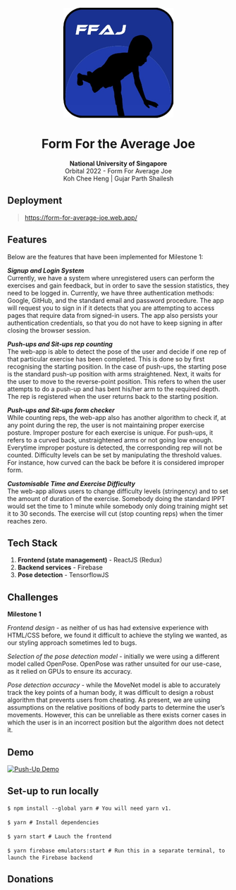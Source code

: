 <p align="center">
<img width="250" src="src/assets/OrbitalLogo.png">
</p>

<div align="center">

# Form For the Average Joe

**National University of Singapore**  
Orbital 2022 - Form For Average Joe  
Koh Chee Heng | Gujar Parth Shailesh  
</div>

## Deployment
>https://form-for-average-joe.web.app/
  
## Features
Below are the features that have been implemented for Milestone 1:

***Signup and Login System***  
Currently, we have a system where unregistered users can perform the exercises and gain feedback, but in order to save the session statistics, they need to be logged in. Currently, we have three authentication methods: Google, GitHub, and the standard email and password procedure. The app will request you to sign in if it detects that you are attempting to access pages that require data from signed-in users. The app also persists your authentication credentials, so that you do not have to keep signing in after closing the browser session.

***Push-ups and Sit-ups rep counting***  
The web-app is able to detect the pose of the user and decide if one rep of that particular exercise has been completed. This is done so by first recognising the starting position. In the case of push-ups, the starting pose is the standard push-up position with arms straightened. Next, it waits for the user to move to the reverse-point position. This refers to when the user attempts to do a push-up and has bent his/her arm to the required depth. The rep is registered when the user returns back to the starting position.

***Push-ups and Sit-ups form checker***  
While counting reps, the web-app also has another algorithm to check if, at any point during the rep, the user is not maintaining proper exercise posture. Improper posture for each exercise is unique. For push-ups, it refers to a curved back, unstraightened arms or not going low enough. Everytime improper posture is detected, the corresponding rep will not be counted. Difficulty levels can be set by manipulating the threshold values. For instance, how curved can the back be before it is considered improper form.

***Customisable Time and Exercise Difficulty***  
The web-app allows users to change difficulty levels (stringency) and to set the amount of duration of the exercise. Somebody doing the standard IPPT would set the time to 1 minute while somebody only doing training might set it to 30 seconds. The exercise will cut (stop counting reps) when the timer reaches zero.

  
## Tech Stack
1. **Frontend (state management)** - ReactJS (Redux)
2. **Backend services** - Firebase
3. **Pose detection** - TensorflowJS
  
## Challenges
**Milestone 1**
  
*Frontend design* - as neither of us has had extensive experience with HTML/CSS before, we found it difficult to achieve the styling we wanted, as our styling approach sometimes led to bugs.
  
*Selection of the pose detection model* - initially we were using a different model called OpenPose. OpenPose was rather unsuited for our use-case, as it relied on GPUs to ensure its accuracy.
  
*Pose detection accuracy* - while the MoveNet model is able to accurately track the key points of a human body, it was difficult to design a robust algorithm that prevents users from cheating. As present, we are using assumptions on the relative positions of body parts to determine the user’s movements. However, this can be unreliable as there exists corner cases in which the user is in an incorrect position but the algorithm does not detect it.
  
## Demo
[![Push-Up Demo](https://img.youtube.com/vi/8pN9LdhJhwU/0.jpg)](https://youtu.be/8pN9LdhJhwU "Push-Up Demo")
  
## Set-up to run locally
```
$ npm install --global yarn # You will need yarn v1.

$ yarn # Install dependencies

$ yarn start # Lauch the frontend

$ yarn firebase emulators:start # Run this in a separate terminal, to launch the Firebase backend 
```
  
## Donations
